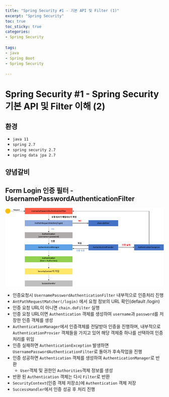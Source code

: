 ```yaml
---
title: "Spring Security #1 - 기본 API 및 Filter (1)"
excerpt: "Spring Security"
toc: true
toc_sticky: true
categories:
- Spring Security

tags:
- java
- Spring Boot
- Spring Security

---
```


# Spring Security #1 - Spring Security 기본 API 및 Filter 이해 (2)

## 환경

- `java 11`
- `spring 2.7`
- `spring security 2.7`
- `spring data jpa 2.7`

## 양념갈비


## Form Login 인증 필터 - UsernamePasswordAuthenticationFilter

![img](../assets/images/spring_security/01/username_password_authentication_filter.png)

- 인증요청시 `UsernamePasswordAuthenticationFilter` 내부적으로 인증처리 진행
- `AntPathRequestMatcher(/login)` 에서 요청 정보의 URL 확인(default /login)
- 인증 요청 URL이 아니면 `chain.doFilter` 실행
- 인증 요청 URL이면 `Authentication` 객체를 생성하여 `username`과 `password`를 저장한 인증 객체를 생성
- `AuthenticationManager`에서 인증객체를 전달받아 인증을 진행하며, 내부적으로 `AuthenticationProvier` 객체들을 가지고 있어 해당 객체중 하나를 선택하여 인증 처리를 위임
- 인증 실패하면 `AuthenticationException` 발생하면 `UsernamePasswordAuthenticationFilter`로 돌아가 후속작업을 진행
- 인증 성공하면 `Authentication` 객체를 생성하여 `AuthenticationManager`로 반환
  - `User`객체 및 권한인 `Authorities`객체 정보를 생성
- 반환 된 `Authentication` 객체는 다시 `Filter`로 반환
- `SecurityContext`(인증 객체 저장소)에 `Authentication` 객체 저장
- `SuccessHandler`에서 인증 성공 후 처리 진행